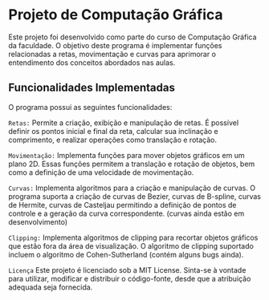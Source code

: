 # Projeto de Computação Gráfica


Este projeto foi desenvolvido como parte do curso de Computação Gráfica da faculdade. O objetivo deste programa é implementar funções relacionadas a retas, movimentação e curvas para aprimorar o entendimento dos conceitos abordados nas aulas.

## Funcionalidades Implementadas


O programa possui as seguintes funcionalidades:

`Retas:` Permite a criação, exibição e manipulação de retas. É possível definir os pontos inicial e final da reta, calcular sua inclinação e comprimento, e realizar operações como translação e rotação.

`Movimentação:` Implementa funções para mover objetos gráficos em um plano 2D. Essas funções permitem a translação e rotação de objetos, bem como a definição de uma velocidade de movimentação.

`Curvas:` Implementa algoritmos para a criação e manipulação de curvas. O programa suporta a criação de curvas de Bezier, curvas de B-spline, curvas de Hermite, curvas de Casteljau permitindo a definição de pontos de controle e a geração da curva correspondente.
(curvas ainda estão em desenvolvimento)

`Clipping:` Implementa algoritmos de clipping para recortar objetos gráficos que estão fora da área de visualização. O algoritmo de clipping suportado incluem o algoritmo de Cohen-Sutherland (contém alguns bugs ainda).

`Licença`
Este projeto é licenciado sob a MIT License. Sinta-se à vontade para utilizar, modificar e distribuir o código-fonte, desde que a atribuição adequada seja fornecida.


